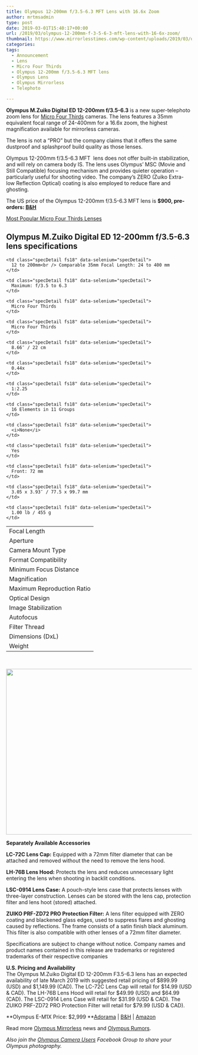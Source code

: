 ```yaml
---
title: Olympus 12-200mm f/3.5-6.3 MFT Lens with 16.6x Zoom
author: mrtmsadmin
type: post
date: 2019-03-01T15:40:17+00:00
url: /2019/03/olympus-12-200mm-f-3-5-6-3-mft-lens-with-16-6x-zoom/
thumbnail: https://www.mirrorlesstimes.com/wp-content/uploads/2019/03/olympus-12-200mm-f-3-5-6-3-mft-lens-officially-announced.jpg
categories:
tags:
  - Announcement
  - Lens
  - Micro Four Thirds
  - Olympus 12-200mm f/3.5-6.3 MFT lens
  - Olympus Lens
  - Olympus Mirrorless
  - Telephoto

---
```

**Olympus M.Zuiko Digital ED 12-200mm f/3.5-6.3** is a new super-telephoto zoom lens for <a href="https://www.mirrorlesstimes.com/tags/micro-four-thirds/" target="_blank" rel="noopener">Micro Four Thirds</a> cameras. The lens features a 35mm equivalent focal range of 24-400mm for a 16.6x zoom, the highest magnification available for mirrorless cameras.

The lens is not a “PRO” but the company claims that it offers the same dustproof and splashproof build quality as those lenses.

Olympus 12-200mm f/3.5-6.3 MFT  lens does not offer built-in stabilization, and will rely on camera body IS. The lens uses Olympus’ MSC (Movie and Still Compatible) focusing mechanism and provides quieter operation – particularly useful for shooting video. The company’s ZERO (Zuiko Extra-low Reflection Optical) coating is also employed to reduce flare and ghosting.

The US price of the Olympus 12-200mm f/3.5-6.3 MFT lens is **$900, pre-orders: <a href="https://www.bhphotovideo.com/c/product/1459075-REG/olympus_v316030bu000_m_zuiko_digital_ed_12_200mm.html/BI/20175/KBID/14249/" target="_blank" rel="noopener">B&H</a>**

<a class="btn btn-primary btn-lg btn-block btn-danger" title="Most Popular Micro Four Thirds Lenses" role="button" href="https://www.dailycameranews.com/2017/02/popular-micro-four-thirds-lenses/" target="“_blank”">Most Popular Micro Four Thirds Lenses</a><!--more-->

## Olympus M.Zuiko Digital ED 12-200mm f/3.5-6.3 lens specifications

<table  class=" table table-hover" >
  <tr>
    <td class="specTopic fs18" data-selenium="specTopic">
      Focal Length
    </td>
    
    <td class="specDetail fs18" data-selenium="specDetail">
      12 to 200mm<br /> Comparable 35mm Focal Length: 24 to 400 mm
    </td>
  </tr>
  
  <tr>
    <td class="specTopic fs18" data-selenium="specTopic">
      Aperture
    </td>
    
    <td class="specDetail fs18" data-selenium="specDetail">
      Maximum: f/3.5 to 6.3
    </td>
  </tr>
  
  <tr>
    <td class="specTopic fs18" data-selenium="specTopic">
      Camera Mount Type
    </td>
    
    <td class="specDetail fs18" data-selenium="specDetail">
      Micro Four Thirds
    </td>
  </tr>
  
  <tr>
    <td class="specTopic fs18" data-selenium="specTopic">
      Format Compatibility
    </td>
    
    <td class="specDetail fs18" data-selenium="specDetail">
      Micro Four Thirds
    </td>
  </tr>
  
  <tr>
    <td class="specTopic fs18" data-selenium="specTopic">
      Minimum Focus Distance
    </td>
    
    <td class="specDetail fs18" data-selenium="specDetail">
      8.66″ / 22 cm
    </td>
  </tr>
  
  <tr>
    <td class="specTopic fs18" data-selenium="specTopic">
      Magnification
    </td>
    
    <td class="specDetail fs18" data-selenium="specDetail">
      0.44x
    </td>
  </tr>
  
  <tr>
    <td class="specTopic fs18" data-selenium="specTopic">
      Maximum Reproduction Ratio
    </td>
    
    <td class="specDetail fs18" data-selenium="specDetail">
      1:2.25
    </td>
  </tr>
  
  <tr>
    <td class="specTopic fs18" data-selenium="specTopic">
      Optical Design
    </td>
    
    <td class="specDetail fs18" data-selenium="specDetail">
      16 Elements in 11 Groups
    </td>
  </tr>
  
  <tr>
    <td class="specTopic fs18" data-selenium="specTopic">
      Image Stabilization
    </td>
    
    <td class="specDetail fs18" data-selenium="specDetail">
      <i>None</i>
    </td>
  </tr>
  
  <tr>
    <td class="specTopic fs18" data-selenium="specTopic">
      Autofocus
    </td>
    
    <td class="specDetail fs18" data-selenium="specDetail">
      Yes
    </td>
  </tr>
  
  <tr>
    <td class="specTopic fs18" data-selenium="specTopic">
      Filter Thread
    </td>
    
    <td class="specDetail fs18" data-selenium="specDetail">
      Front: 72 mm
    </td>
  </tr>
  
  <tr>
    <td class="specTopic fs18" data-selenium="specTopic">
      Dimensions (DxL)
    </td>
    
    <td class="specDetail fs18" data-selenium="specDetail">
      3.05 x 3.93″ / 77.5 x 99.7 mm
    </td>
  </tr>
  
  <tr>
    <td class="specTopic fs18" data-selenium="specTopic">
      Weight
    </td>
    
    <td class="specDetail fs18" data-selenium="specDetail">
      1.00 lb / 455 g
    </td>
  </tr>
</table>

&nbsp;

[<img class="aligncenter size-full wp-image-3494" src="https://i1.wp.com/www.mirrorlesstimes.com/wp-content/uploads/2019/03/olympus-12-200mm-f-3-5-6-3-mft-lens-zoom.jpg?resize=600%2C450&#038;ssl=1" alt="" width="600" height="450" srcset="https://i1.wp.com/www.mirrorlesstimes.com/wp-content/uploads/2019/03/olympus-12-200mm-f-3-5-6-3-mft-lens-zoom.jpg?w=900&ssl=1 900w, https://i1.wp.com/www.mirrorlesstimes.com/wp-content/uploads/2019/03/olympus-12-200mm-f-3-5-6-3-mft-lens-zoom.jpg?resize=400%2C300&ssl=1 400w, https://i1.wp.com/www.mirrorlesstimes.com/wp-content/uploads/2019/03/olympus-12-200mm-f-3-5-6-3-mft-lens-zoom.jpg?resize=768%2C576&ssl=1 768w" sizes="(max-width: 600px) 100vw, 600px" data-recalc-dims="1" />][1]

**Separately Available Accessories**

**LC-72C Lens Cap:** Equipped with a 72mm filter diameter that can be attached and removed without the need to remove the lens hood.

**LH-76B Lens Hood:** Protects the lens and reduces unnecessary light entering the lens when shooting in backlit conditions.

**LSC-0914 Lens Case:** A pouch-style lens case that protects lenses with three-layer construction. Lenses can be stored with the lens cap, protection filter and lens hoot (stored) attached.

**ZUIKO PRF-ZD72 PRO Protection Filter:** A lens filter equipped with ZERO coating and blackened glass edges, used to suppress flares and ghosting caused by reflections. The frame consists of a satin finish black aluminum. This filter is also compatible with other lenses of a 72mm filter diameter.

Specifications are subject to change without notice. Company names and product names contained in this release are trademarks or registered trademarks of their respective companies

**U.S. Pricing and Availability**  
The Olympus M.Zuiko Digital ED 12-200mm F3.5-6.3 lens has an expected availability of late March 2019 with suggested retail pricing of $899.99 (USD) and $1,149.99 (CAD). The LC-72C Lens Cap will retail for $14.99 (USD & CAD). The LH-76B Lens Hood will retail for $49.99 (USD) and $64.99 (CAD). The LSC-0914 Lens Case will retail for $31.99 (USD & CAD). The ZUIKO PRF-ZD72 PRO Protection Filter will retail for $79.99 (USD & CAD).

**Olympus E-M1X Price: $2,999 **<a href="https://www.adorama.com/iomem1x.html?kbid=68292" target="_blank" rel="noopener">Adorama</a> | <a href="https://www.bhphotovideo.com/c/product/1450952-REG/olympus_v201080bu000_om_d_e_m1x_mirrorless_micro.html/BI/20175/KBID/14249/" target="_blank" rel="noopener">B&H</a> | <a href="https://www.amazon.com/Olympus-E-M1X-OM-D/dp/B07MKPNS7D/?tag=daicamnew-20" target="_blank" rel="noopener" data-amzn-asin="B07MKPNS7D">Amazon</a>

Read more [Olympus Mirrorless][2] news and <a href="https://www.dailycameranews.com/tag/olympus-rumors/" target="_blank" rel="noopener">Olympus Rumors</a>.

_Also join the <a class="ext-link" title="" href="https://www.facebook.com/groups/858035244291979/" target="_blank" rel="external nofollow noopener">Olympus Camera Users</a> Facebook Group to share your Olympus photography._

 [1]: https://i1.wp.com/www.mirrorlesstimes.com/wp-content/uploads/2019/03/olympus-12-200mm-f-3-5-6-3-mft-lens-zoom.jpg?ssl=1
 [2]: https://www.mirrorlesstimes.com/tags/olympus-mirrorless/